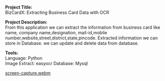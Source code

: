 **Project Title:** <br>
 BizCardX: Extracting Business Card Data with OCR<br>
 
**Project Description:**<br>
  From this application we can extract the information from business card like name, company name,designation, 
  mail-id,mobile number,website,street,district,state,pincode.
  Extracted information we can store in Database.
  we can update and delete data from database.

**Tools:**  
    Language: Python<br>
    Image Extract: easyocr
    Database: Mysql


    

[screen-capture.webm](https://user-images.githubusercontent.com/115348828/226909551-9172694b-5959-40eb-b916-b457976b2ecf.webm)
